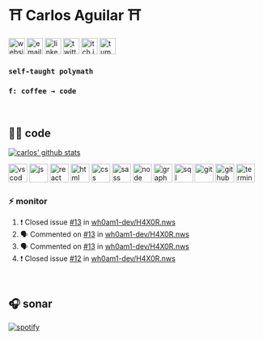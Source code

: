 # :shinto_shrine: Carlos Aguilar :shinto_shrine:

[<img alt="website" width="32px" src="img/icons/home.svg" />][www] [<img alt="email" width="32px" src="img/icons/email.svg" />][mail] [<img alt="linkedin" width="32px" src="img/icons/linkedin.svg" />][linkedin] [<img alt="twitter" width="32px" src="img/icons/twitter.svg" />][twitter] [<img alt="itch.io" width="32px" src="img/icons/itchio.svg" />][itch.io] [<img alt="tumblr" width="32px" src="img/icons/tumblr.svg" />][tumblr]

### `self-taught polymath`
### `f: coffee → code`

<br>

## :man_technologist: code

[<img alt="carlos' github stats" src="https://github-readme-stats.vercel.app/api?username=wh0am1-dev&show_icons=true&hide_border=true&count_private=true&theme=gruvbox&title_color=ffd700&text_color=e0e0e0&icon_color=ffd700&bg_color=202020" />][rank]

[<img alt="vscode" width="37px" src="img/tech/vscode.png" />][vscode] [<img alt="js" width="37px" src="img/tech/js.png" />][js] [<img alt="react" width="37px" src="img/tech/react.png" />][react] [<img alt="html" width="37px" src="img/tech/html.png" />][html] [<img alt="css" width="37px" src="img/tech/css.png" />][css] [<img alt="sass" width="37px" src="img/tech/sass.png" />][sass] [<img alt="node" width="37px" src="img/tech/node.png" />][node] [<img alt="graphql" width="37px" src="img/tech/graphql.png" />][graphql] [<img alt="sql" width="37px" src="img/tech/sql.png" />][sql] [<img alt="git" width="37px" src="img/tech/git.png" />][git] [<img alt="github" width="37px" src="img/tech/github.png" />][github] [<img alt="terminal" width="37px" src="img/tech/terminal.png" />][terminal]

### :zap: monitor

<!--START_SECTION:activity-->
1. ❗️ Closed issue [#13](https://github.com/wh0am1-dev/H4X0R.nws/issues/13) in [wh0am1-dev/H4X0R.nws](https://github.com/wh0am1-dev/H4X0R.nws)
2. 🗣 Commented on [#13](https://github.com/wh0am1-dev/H4X0R.nws/issues/13) in [wh0am1-dev/H4X0R.nws](https://github.com/wh0am1-dev/H4X0R.nws)
3. 🗣 Commented on [#13](https://github.com/wh0am1-dev/H4X0R.nws/issues/13) in [wh0am1-dev/H4X0R.nws](https://github.com/wh0am1-dev/H4X0R.nws)
4. ❗️ Closed issue [#12](https://github.com/wh0am1-dev/H4X0R.nws/issues/12) in [wh0am1-dev/H4X0R.nws](https://github.com/wh0am1-dev/H4X0R.nws)
<!--END_SECTION:activity-->

<br>

## :headphones: sonar

[![spotify](https://npaas.vercel.app/api/spotify)](https://open.spotify.com/user/neko250)

[www]: https://carlos-aguilar.com
[mail]: mailto:hey@carlos-aguilar.com
[linkedin]: https://linkedin.com/in/carlosaguilardev
[twitter]: https://twitter.com/wh0am1_dev
[itch.io]: https://wh0am1-dev.itch.io
[tumblr]: https://shatteredcontinuum.tumblr.com
[stats]: https://sourcerer.io/neko250
[rank]: https://profile.codersrank.io/user/wh0am1-dev
[vscode]: https://code.visualstudio.com
[js]: https://developer.mozilla.org/en-US/docs/Web/JavaScript
[node]: https://nodejs.org
[react]: https://reactjs.org
[html]: https://developer.mozilla.org/en-US/docs/Web/HTML
[css]: https://developer.mozilla.org/en-US/docs/Web/CSS
[sass]: https://sass-lang.com
[graphql]: https://graphql.org
[sql]: https://en.wikipedia.org/wiki/SQL
[git]: https://git-scm.com
[github]: https://github.com
[terminal]: https://ohmyz.sh
